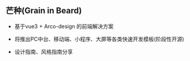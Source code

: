 ## 芒种(Grain in Beard)

- 基于vue3 + Arco-design 的前端解决方案

- 将推出PC中台、移动端、小程序、大屏等各类快速开发模板(阶段性开源)
- 设计指南、风格指南分享

